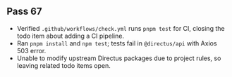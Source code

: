 ## Pass 67
- Verified `.github/workflows/check.yml` runs `pnpm test` for CI, closing the todo item about adding a CI pipeline.
- Ran `pnpm install` and `npm test`; tests fail in `@directus/api` with Axios 503 error.
- Unable to modify upstream Directus packages due to project rules, so leaving related todo items open.
